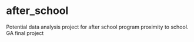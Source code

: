 # after_school
Potential data analysis project for after school program proximity to school.  GA final project
